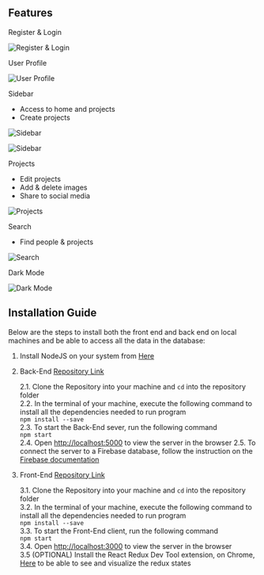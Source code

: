 
## Features
Register & Login

![Register & Login](/readme-gifs/register.gif)

User Profile

![User Profile](/readme-gifs/profile.gif)

Sidebar 
- Access to home and projects
- Create projects

![Sidebar](/readme-gifs/menu.gif)

![Sidebar](/readme-gifs/createproject.gif)

Projects
- Edit projects
- Add & delete images
- Share to social media

![Projects](/readme-gifs/project.gif)

Search
- Find people & projects

![Search](/readme-gifs/search.gif)

Dark Mode

![Dark Mode](/readme-gifs/darkmode.gif)

## Installation Guide 

Below are the steps to install both the front end and back end on local machines and be able to access all the data in the database:
1. Install NodeJS on your system from [Here](https://nodejs.org/en/download/)
2. Back-End [Repository Link](https://github.com/marcus247/Incognito)
 
    2.1. Clone the Repository into your machine and `cd` into the repository folder<br />
    2.2. In the terminal of your machine, execute the following command to install all the dependencies needed to run program<br /> 
    `npm install --save` <br />
    2.3. To start the Back-End sever, run the following command<br />
    `npm start`<br />
    2.4. Open [http://localhost:5000](http://localhost:5000) to view the server in the browser
    2.5. To connect the server to a Firebase database, follow the instruction on the [Firebase documentation](https://firebase.google.com/docs/web/setup) 
3. Front-End [Repository Link](https://github.com/rahimz98/incognito_front_end)
    
    3.1. Clone the Repository into your machine and `cd` into the repository folder<br />
    3.2. In the terminal of your machine, execute the following command to install all the dependencies needed to run program<br /> 
    `npm install --save` <br />
    3.3. To start the Front-End client, run the following command<br />
    `npm start`<br />
    3.4. Open [http://localhost:3000](http://localhost:3000) to view the server in the browser<br />
    3.5 (OPTIONAL) Install the React Redux Dev Tool extension, on Chrome, [Here](https://chrome.google.com/webstore/detail/redux-devtools/lmhkpmbekcpmknklioeibfkpmmfibljd) to be able to see and visualize the redux states
